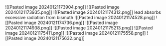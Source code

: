 ![[Pasted image 20240121173904.png]]
![[Pasted image 20240121173935.png]]
![[Pasted image 20240121174312.png]]
lead absorbs excessive radiation from bismuth
![[Pasted image 20240121174528.png]]
![[Pasted image 20240121174736.png]]
![[Pasted image 20240121174938.png]]
![[Pasted image 20240121175213.png]]
![[Pasted image 20240121175411.png]]
![[Pasted image 20240121175558.png]]
![[Pasted image 20240121175632.png]]
